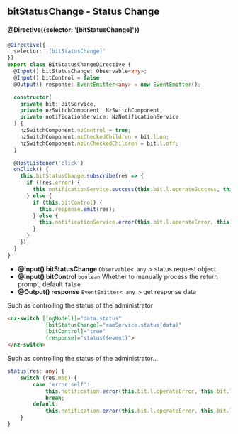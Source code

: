 ## bitStatusChange - Status Change

#### @Directive({selector: '[bitStatusChange]'})

```typescript
@Directive({
  selector: '[bitStatusChange]'
})
export class BitStatusChangeDirective {
  @Input() bitStatusChange: Observable<any>;
  @Input() bitControl = false;
  @Output() response: EventEmitter<any> = new EventEmitter();

  constructor(
    private bit: BitService,
    private nzSwitchComponent: NzSwitchComponent,
    private notificationService: NzNotificationService
  ) {
    nzSwitchComponent.nzControl = true;
    nzSwitchComponent.nzCheckedChildren = bit.l.on;
    nzSwitchComponent.nzUnCheckedChildren = bit.l.off;
  }

  @HostListener('click')
  onClick() {
    this.bitStatusChange.subscribe(res => {
      if (!res.error) {
        this.notificationService.success(this.bit.l.operateSuccess, this.bit.l.statusSuccess);
      } else {
        if (this.bitControl) {
          this.response.emit(res);
        } else {
          this.notificationService.error(this.bit.l.operateError, this.bit.l.statusError);
        }
      }
    });
  }
}
```

- **@Input() bitStatusChange** `Observable< any >` status request object
- **@Input() bitControl** `boolean` Whether to manually process the return prompt, default `false`
- **@Output() response** `EventEmitter< any >` get response data

Such as controlling the status of the administrator

```html
<nz-switch [(ngModel)]="data.status"
            [bitStatusChange]="ramService.status(data)"
            [bitControl]="true"
            (response)="status($event)">
</nz-switch>
```

Such as controlling the status of the administrator...

```typescript
status(res: any) {
    switch (res.msg) {
        case 'error:self':
            this.notification.error(this.bit.l.operateError, this.bit.l.errorStatusSelf);
            break;
        default:
            this.notification.error(this.bit.l.operateError, this.bit.l.statusError);
    }
}
```